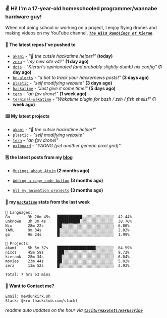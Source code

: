 ### ✌️ Hi! I'm a 17-year-old homeschooled programmer/wannabe hardware guy!

When not doing school or working on a project, I enjoy flying drones and making videos on my YouTube channel, [**_`The Wild Ramblings of Kieran`_**](https://youtube.com/@kieran.rambles).

#### 👷 The latest repos I've pushed to

- [`akami`](https://github.com/taciturnaxolotl/akami) - _"🌷 the cutsie hackatime helper!"_ **(today)**
- [`zera`](https://github.com/taciturnaxolotl/zera) - _"my new site v4?"_ **(1 day ago)**
- [`dots`](https://github.com/taciturnaxolotl/dots) - _"Kieran's opinionated (and probably slightly dumb) nix config"_ **(1 day ago)**
- [`hn-alerts`](https://github.com/taciturnaxolotl/hn-alerts) - _"a bot to track your hackernews posts!"_ **(3 days ago)**
- [`plastic`](https://github.com/taciturnaxolotl/plastic) - _"self modifying website"_ **(3 days ago)**
- [`hackatime`](https://github.com/hackclub/hackatime) - _"Just give it some time!"_ **(5 days ago)**
- [`tern`](https://github.com/taciturnaxolotl/tern) - _"an fpv drone!"_ **(1 week ago)**
- [`terminal-wakatime`](https://github.com/hackclub/terminal-wakatime) - _"Wakatime plugin for bash / zsh / fish shells!"_ **(1 week ago)**

#### ⌨️ My latest projects

- [`akami`](https://github.com/taciturnaxolotl/akami) - _"🌷 the cutsie hackatime helper!"_
- [`plastic`](https://github.com/taciturnaxolotl/plastic) - _"self modifying website"_
- [`tern`](https://github.com/taciturnaxolotl/tern) - _"an fpv drone!"_
- [`pxlboard`](https://github.com/taciturnaxolotl/pxlboard) - _"YAGNG (yet another generic pixel grid)"_

#### 🗒️ the latest posts from my [blog](https://dunkirk.sh)

- [`Musings about Atuin`](https://dunkirk.sh/blog/atuin/) **(2 months ago)**

- [`Adding a copy code button`](https://dunkirk.sh/blog/adding-a-copy-button/) **(3 months ago)**

- [`All my animation projects`](https://dunkirk.sh/blog/my-animations/) **(3 months ago)**



#### 📡 my [_`hackatime`_](https://waka.hackclub.com) stats from the last week

```text
💾 Languages:
Go        3h 20m 45s   ███████████░░░░░░░░░░░░░░  42.44%
unknown   3h 3m 4s     ██████████░░░░░░░░░░░░░░░  38.70%
Nix       28m 22s      ██░░░░░░░░░░░░░░░░░░░░░░░  6.00%
YAML      9m 34s       █░░░░░░░░░░░░░░░░░░░░░░░░  2.02%
go        9m 24s       █░░░░░░░░░░░░░░░░░░░░░░░░  1.99%

💼 Projects:
akami     5h 5m 37s    █████████████████░░░░░░░░  64.59%
nixos     45m 59s      ███░░░░░░░░░░░░░░░░░░░░░░  9.72%
kierank   28m 34s      ██░░░░░░░░░░░░░░░░░░░░░░░  6.04%
movies    23m 44s      ██░░░░░░░░░░░░░░░░░░░░░░░  5.02%
zera      13m 52s      █░░░░░░░░░░░░░░░░░░░░░░░░  2.93%

Total: 7 hrs 53 mins
```

#### 📮 Want to Contact me?

```text
Email: me@dunkirk.sh
Slack: @krn (hackclub.com/slack)
```

_readme auto updates on the hour via [**`taciturnaxolotl/markscribe`**](https://github.com/taciturnaxolotl/markscribe)_
